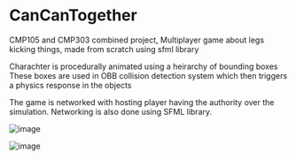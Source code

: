 # CanCanTogether
 CMP105 and CMP303 combined project, Multiplayer game about legs kicking things, made from scratch using sfml library

Charachter is procedurally animated using a heirarchy of bounding boxes
These boxes are used in OBB collision detection system which then triggers a physics response in the objects

The game is networked with hosting player having the authority over the simulation. Networking is also done using SFML library.


 ![image](https://github.com/EinBiscuit/CanCanTogether/assets/57006610/e235faa1-0ded-4e6e-9001-24b02c7ee084)
 
![image](https://github.com/EinBiscuit/CanCanTogether/assets/57006610/a3d53e4e-adea-4e8f-9080-a291310133eb)
